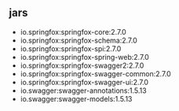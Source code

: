 
## jars
- io.springfox:springfox-core:2.7.0
- io.springfox:springfox-schema:2.7.0
- io.springfox:springfox-spi:2.7.0
- io.springfox:springfox-spring-web:2.7.0
- io.springfox:springfox-swagger2:2.7.0
- io.springfox:springfox-swagger-common:2.7.0
- io.springfox:springfox-swagger-ui:2.7.0
- io.swagger:swagger-annotations:1.5.13
- io.swagger:swagger-models:1.5.13
